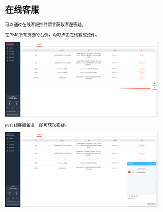 # 在线客服

可以通过在线客服控件留言获取客服答疑。

在PMS所有页面的右侧，均可点击在线客服控件。

![&#x70B9;&#x51FB;&#x5728;&#x7EBF;&#x5BA2;&#x670D;](../../.gitbook/assets/image%20%28608%29.png)

  
向在线客服留言，即可获取答疑。

![&#x5728;&#x7EBF;&#x5BA2;&#x670D;&#x7B54;&#x7591;](../../.gitbook/assets/image%20%28517%29.png)

